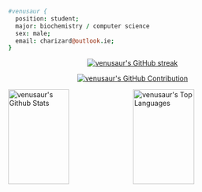 ```coffeescript
#venusaur { 
  position: student; 
  major: biochemistry / computer science
  sex: male; 
  email: charizard@outlook.ie;
}
```
<p align="center">
  <a href="https://github.com/venusaur">
    <img src="https://github-readme-streak-stats.herokuapp.com/?user=venusaur&theme=radical&border=7F3FBF&background=0D1117" alt="venusaur's GitHub streak"/>
  </a>
</p>

<p align="center">
  <a href="https://github.com/venusaur">
    <img src="https://github-profile-summary-cards.vercel.app/api/cards/profile-details?username=venusaur&theme=radical" alt="venusaur's GitHub Contribution"/>
  </a>
</p>

<a> 
    <a href="https://github.com/venusaur"><img alt="venusaur's Github Stats" src="https://denvercoder1-github-readme-stats.vercel.app/api?username=venusaur&show_icons=true&count_private=true&theme=react&border_color=7F3FBF&bg_color=0D1117&title_color=F85D7F&icon_color=F8D866" height="192px" width="49.5%"/></a>
  <a href="https://github.com/venusaur"><img alt="venusaur's Top Languages" src="https://denvercoder1-github-readme-stats.vercel.app/api/top-langs/?username=venusaur&langs_count=8&layout=compact&theme=react&border_color=7F3FBF&bg_color=0D1117&title_color=F85D7F&icon_color=F8D866" height="192px" width="49.5%"/></a>
  <br/>
</a>

